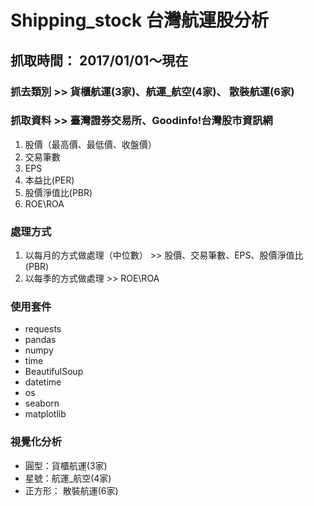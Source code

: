 # Shipping_stock 台灣航運股分析
## 抓取時間： 2017/01/01～現在

### 抓去類別 >> 貨櫃航運(3家)、航運_航空(4家)、 散裝航運(6家)

### 抓取資料 >> 臺灣證券交易所、Goodinfo!台灣股市資訊網
1. 股價（最高價、最低價、收盤價）
2. 交易筆數
3. EPS
4. 本益比(PER)
5. 股價淨值比(PBR)
6. ROE\ROA

### 處理方式
1. 以每月的方式做處理（中位數） >> 股價、交易筆數、EPS、股價淨值比(PBR)  
2. 以每季的方式做處理 >> ROE\ROA


### 使用套件
- requests
- pandas
- numpy
- time
- BeautifulSoup
- datetime
- os
- seaborn
- matplotlib

### 視覺化分析
- 圓型：貨櫃航運(3家)
- 星號：航運_航空(4家)
- 正方形： 散裝航運(6家)
